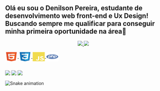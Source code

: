 ## Olá eu sou o Denilson Pereira, estudante de desenvolvimento web front-end e Ux Design!<br>Buscando sempre me qualificar para conseguir minha primeira oportunidade na área👋
<div align="center">
  <a href="https://github.com/denilsonpereira">
  <img height="180em" src="https://github-readme-stats.vercel.app/api?username=denilsonpereira&show_icons=true&theme=radical&include_all_commits=false&count_private=true">
  <img height="180em" src="https://github-readme-stats.vercel.app/api/top-langs/?username=denilsonpereira&langs_count=7&&layout=compact&theme=radical"/>
</div>
<div style="display: inline_block"><br>
  <img align="center" alt="Denilson-HTML" height="30" width="40" src="https://raw.githubusercontent.com/devicons/devicon/master/icons/html5/html5-original.svg">
  <img align="center" alt="Denilson-CSS" height="30" width="40" src="https://raw.githubusercontent.com/devicons/devicon/master/icons/css3/css3-original.svg">
   <img align="center" alt="Denilson-Js" height="30" width="40" src="https://raw.githubusercontent.com/devicons/devicon/master/icons/javascript/javascript-plain.svg">
   <img align="center" alt="Denilson-Js" height="30" width="40" src="https://raw.githubusercontent.com/devicons/devicon/master/icons/php/php-plain.svg">
</div>
  
##
 
<div> 
  <a href="https://www.instagram.com/denilson_gunner/" target="_blank"><img src="https://img.shields.io/badge/-Instagram-%23E4405F?style=for-the-badge&logo=instagram&logoColor=white" target="_blank"></a>
  <a href = "mailto:denilsongunner@gmail.com"><img src="https://img.shields.io/badge/-Gmail-%23333?style=for-the-badge&logo=gmail&logoColor=white" target="_blank"></a>
  <a href = "https://www.linkedin.com/in/denilson-da-silva-pereira/"><img src="https://img.shields.io/badge/LinkedIn-0077B5?style=for-the-badge&logo=linkedin&logoColor=white" target="_blank"></a>
 
  ![Snake animation](https://github.com/denilsonpereira/denilsonpereira/blob/output/github-contribution-grid-snake.svg)
 
</div>

